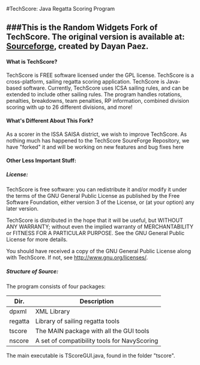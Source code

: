 #TechScore: Java Regatta Scoring Program

###This is the Random Widgets Fork of TechScore. The original version is available at: [Sourceforge](http://techscore.sourceforge.net), created by Dayan Paez.
---
#### What is TechScore?
TechScore is FREE software licensed under the GPL license. TechScore is a cross-platform, sailing regatta scoring application. TechScore is Java-based software. Currently, TechScore uses ICSA sailing rules, and can be extended to include other sailing rules. The program handles rotations, penalties, breakdowns, team penalties, RP information, combined division scoring with up to 26 different divisions, and more!


#### What's Different About This Fork?
As a scorer in the ISSA SAISA district, we wish to improve TechScore. As nothing much has happened to the TechScore SoureForge Repository, we have "forked" it and will be working on new features and bug fixes here 

#### Other Less Important Stuff:

##### License:
TechScore is free software: you can redistribute it and/or modify it
under the terms of the GNU General Public License as published by the
Free Software Foundation, either version 3 of the License, or (at your
option) any later version.

TechScore is distributed in the hope that it will be useful, but
WITHOUT ANY WARRANTY; without even the implied warranty of
MERCHANTABILITY or FITNESS FOR A PARTICULAR PURPOSE.  See the GNU
General Public License for more details.

You should have received a copy of the GNU General Public License
along with TechScore.  If not, see <http://www.gnu.org/licenses/>.

##### Structure of Source:
The program consists of four packages:

| Dir.    | Description                                  |
|---------|----------------------------------------------|
| dpxml   | XML Library                                  |
| regatta | Library of sailing regatta tools             |
| tscore  | The MAIN package with all the GUI tools      |
| nscore  | A set of compatibility tools for NavyScoring |

The main executable is TScoreGUI.java, found in the folder "tscore".

